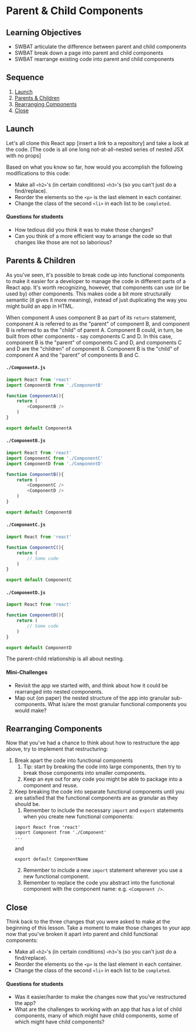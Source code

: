 # Parent & Child Components

## Learning Objectives

- SWBAT articulate the difference between parent and child components
- SWBAT break down a page into parent and child components
- SWBAT rearrange existing code into parent and child components

## Sequence

1. [Launch](#launch)
2. [Parents & Children](#parents--children)
3. [Rearranging Components](#rearranging-components)
4. [Close](#close)

## Launch

Let's all clone this React app [insert a link to a repository] and take a look at the code. [The code is all one long not-at-all-nested series of nested JSX with no props]

Based on what you know so far, how would you accomplish the following modifications to this code:

- Make all `<h2>`'s (in certain conditions) `<h3>`'s (so you can't just do a find/replace).
- Reorder the elements so the `<p>` is the last element in each container.
- Change the class of the second `<li>` in each list to be `completed`.

#### Questions for students

- How tedious did you think it was to make those changes?
- Can you think of a more efficient way to arrange the code so that changes like those are not so laborious?

## Parents & Children

As you've seen, it's possible to break code up into functional components to make it easier for a developer to manage the code in different parts of a React app. It's worth recognizing, however, that components can use (or be used by) other components. This makes code a bit more structurally semantic (it gives it more meaning), instead of just duplicating the way you might build an app in HTML.

When component A uses component B as part of its `return` statement, component A is referred to as the "parent" of component B, and component B is referred to as the "child" of parent A. Component B could, in turn, be built from other components - say components C and D. In this case, component B is the "parent" of components C and D, and components C and D are the "children" of component B. Component B is the "child" of component A and the "parent" of components B and C.

#### `./ComponentA.js`
```js
import React from 'react'
import ComponentB from './ComponentB'

function ComponentA(){
	return (
		<ComponentB />
	)
}

export default ComponentA
```

#### `./ComponentB.js`
```js
import React from 'react'
import ComponentC from './ComponentC'
import ComponentD from './ComponentD'

function ComponentB(){
	return (
		<ComponentC />
		<ComponentD />
	)
}

export default ComponentB
```

#### `./ComponentC.js`
```js
import React from 'react'

function ComponentC(){
	return (
		// Some code
	)
}

export default ComponentC
```

#### `./ComponentD.js`
```js
import React from 'react'

function ComponentD(){
	return (
		// Some code
	)
}

export default ComponentD
```

The parent-child relationship is all about nesting. 

#### Mini-Challenges

- Revisit the app we started with, and think about how it could be rearranged into nested components.
- Map out (on paper) the nested structure of the app into granular sub-components. What is/are the most granular functional components you would make?

## Rearranging Components

Now that you've had a chance to think about how to restructure the app above, try to implement that restructuring:

1. Break apart the code into functional components
	1. Tip: start by breaking the code into large components, then try to break those components into smaller components.
	2. Keep an eye out for any code you might be able to package into a component and reuse.
2. Keep breaking the code into separate functional components until you are satisfied that the functional components are as granular as they should be.
	1. Remember to include the necessary `import` and `export` statements when you create new functional components:
	```
	import React from 'react'
	import Component from './Component'
	...
	```
	and
	```
	export default ComponentName
	```
	2. Remember to include a new `import` statement wherever you use a new functional component.
	3. Remember to replace the code you abstract into the functional component with the component name: e.g. `<Component />`.

## Close

Think back to the three changes that you were asked to make at the beginning of this lesson. Take a moment to make those changes to your app now that you've broken it apart into parent and child functional components:

- Make all `<h2>`'s (in certain conditions) `<h3>`'s (so you can't just do a find/replace).
- Reorder the elements so the `<p>` is the last element in each container.
- Change the class of the second `<li>` in each list to be `completed`.

#### Questions for students

- Was it easier/harder to make the changes now that you've restructured the app?
- What are the challenges to working with an app that has a lot of child components, many of which might have child components, some of which might have child components?
